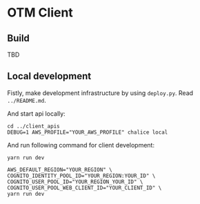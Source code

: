 # OTM Client

## Build

TBD

## Local development

Fistly, make development infrastructure by using `deploy.py`. Read `../README.md`.

And start api locally:

```
cd ../client_apis
DEBUG=1 AWS_PROFILE="YOUR_AWS_PROFILE" chalice local
```

And run following command for client development:

```
yarn run dev

AWS_DEFAULT_REGION="YOUR_REGION" \
COGNITO_IDENTITY_POOL_ID="YOUR_REGION:YOUR_ID" \
COGNITO_USER_POOL_ID="YOUR_REGION_YOUR_ID" \
COGNITO_USER_POOL_WEB_CLIENT_ID="YOUR_CLIENT_ID" \
yarn run dev
```
